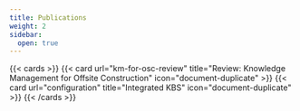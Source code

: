 ```yaml
---
title: Publications
weight: 2
sidebar:
  open: true
---
```


{{< cards >}}
  {{< card url="km-for-osc-review" title="Review: Knowledge Management for Offsite Construction" icon="document-duplicate" >}}
  {{< card url="configuration" title="Integrated KBS" icon="document-duplicate" >}}
{{< /cards >}}
